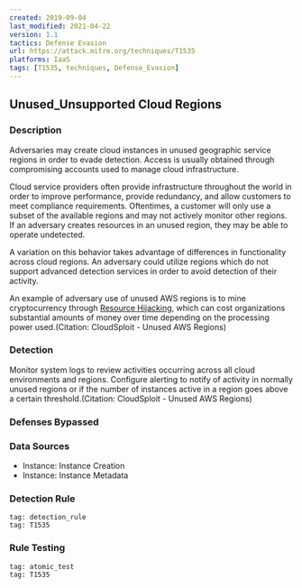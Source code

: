 ```yaml
---
created: 2019-09-04
last_modified: 2021-04-22
version: 1.1
tactics: Defense Evasion
url: https://attack.mitre.org/techniques/T1535
platforms: IaaS
tags: [T1535, techniques, Defense_Evasion]
---
```


## Unused_Unsupported Cloud Regions

### Description

Adversaries may create cloud instances in unused geographic service regions in order to evade detection. Access is usually obtained through compromising accounts used to manage cloud infrastructure.

Cloud service providers often provide infrastructure throughout the world in order to improve performance, provide redundancy, and allow customers to meet compliance requirements. Oftentimes, a customer will only use a subset of the available regions and may not actively monitor other regions. If an adversary creates resources in an unused region, they may be able to operate undetected.

A variation on this behavior takes advantage of differences in functionality across cloud regions. An adversary could utilize regions which do not support advanced detection services in order to avoid detection of their activity.

An example of adversary use of unused AWS regions is to mine cryptocurrency through [Resource Hijacking](https://attack.mitre.org/techniques/T1496), which can cost organizations substantial amounts of money over time depending on the processing power used.(Citation: CloudSploit - Unused AWS Regions)

### Detection

Monitor system logs to review activities occurring across all cloud environments and regions. Configure alerting to notify of activity in normally unused regions or if the number of instances active in a region goes above a certain threshold.(Citation: CloudSploit - Unused AWS Regions)

### Defenses Bypassed



### Data Sources

  - Instance: Instance Creation
  -  Instance: Instance Metadata
### Detection Rule

```query
tag: detection_rule
tag: T1535
```

### Rule Testing

```query
tag: atomic_test
tag: T1535
```
